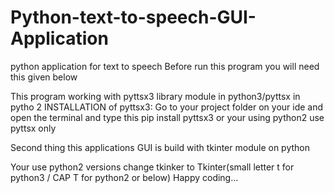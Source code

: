 # Python-text-to-speech-GUI-Application
python application for text to speech
Before run this program you will need this given below

This program working with pyttsx3 library module in python3/pyttsx in pytho 2
INSTALLATION of pyttsx3: Go to your project folder on your ide and open the terminal and type this
pip install pyttsx3 or your using python2 use pyttsx only

Second thing this applications GUI is build  with tkinter module on python

Your use python2 versions change tkinker to Tkinter(small letter t for python3 / CAP T for python2 or below)
Happy coding...
